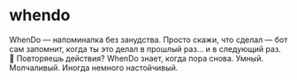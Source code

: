 # whendo

WhenDo — напоминалка без занудства.
Просто скажи, что сделал — бот сам запомнит, когда ты это делал в прошлый раз… и в следующий раз.
📆 Повторяешь действия? WhenDo знает, когда пора снова.
Умный. Молчаливый. Иногда немного настойчивый.
